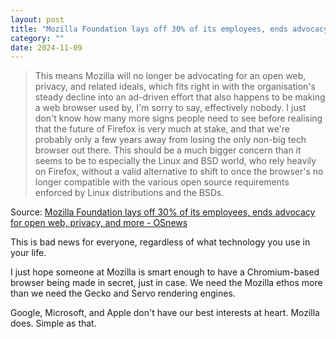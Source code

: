 ```yaml
---
layout: post
title: "Mozilla Foundation lays off 30% of its employees, ends advocacy for open web, privacy, and more"
category: ""
date: 2024-11-09
---
```


>This means Mozilla will no longer be advocating for an open web, privacy, and related ideals, which fits right in with the organisation's steady decline into an ad-driven effort that also happens to be making a web browser used by, I'm sorry to say, effectively nobody. I just don't know how many more signs people need to see before realising that the future of Firefox is very much at stake, and that we're probably only a few years away from losing the only non-big tech browser out there. This should be a much bigger concern than it seems to be to especially the Linux and BSD world, who rely heavily on Firefox, without a valid alternative to shift to once the browser's no longer compatible with the various open source requirements enforced by Linux distributions and the BSDs.

Source: [Mozilla Foundation lays off 30% of its employees, ends advocacy for open web, privacy, and more - OSnews](https://www.osnews.com/story/141100/mozilla-foundation-lays-off-30-of-its-employees-ends-advocacy-for-open-web-privacy-and-more/)

This is bad news for everyone, regardless of what technology you use in your life. 

I just hope someone at Mozilla is smart enough to have a Chromium-based browser being made in secret, just in case. We need the Mozilla ethos more than we need the Gecko and Servo rendering engines.

Google, Microsoft, and Apple don't have our best interests at heart. Mozilla does. Simple as that. 
